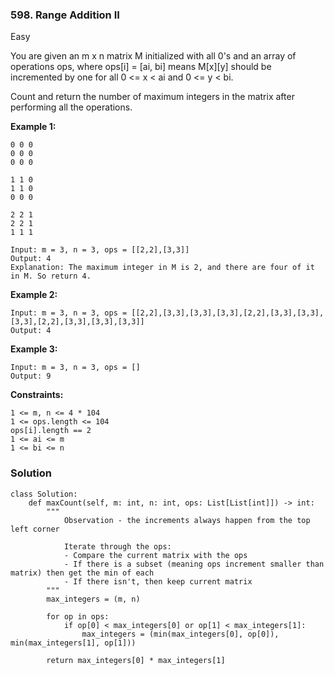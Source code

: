 ### 598. Range Addition II
Easy

You are given an m x n matrix M initialized with all 0's and an array of operations ops, where ops[i] = [ai, bi] means M[x][y] should be incremented by one for all 0 <= x < ai and 0 <= y < bi.

Count and return the number of maximum integers in the matrix after performing all the operations. 

**Example 1:**
```
0 0 0
0 0 0
0 0 0

1 1 0
1 1 0
0 0 0

2 2 1
2 2 1
1 1 1

Input: m = 3, n = 3, ops = [[2,2],[3,3]]
Output: 4
Explanation: The maximum integer in M is 2, and there are four of it in M. So return 4.
```

**Example 2:**
```
Input: m = 3, n = 3, ops = [[2,2],[3,3],[3,3],[3,3],[2,2],[3,3],[3,3],[3,3],[2,2],[3,3],[3,3],[3,3]]
Output: 4
```

**Example 3:**
```
Input: m = 3, n = 3, ops = []
Output: 9
``` 

**Constraints:**
```
1 <= m, n <= 4 * 104
1 <= ops.length <= 104
ops[i].length == 2
1 <= ai <= m
1 <= bi <= n
```

### Solution
```
class Solution:
    def maxCount(self, m: int, n: int, ops: List[List[int]]) -> int:
        """
            Observation - the increments always happen from the top left corner
            
            Iterate through the ops:
            - Compare the current matrix with the ops
            - If there is a subset (meaning ops increment smaller than matrix) then get the min of each
            - If there isn't, then keep current matrix
        """
        max_integers = (m, n)
        
        for op in ops:
            if op[0] < max_integers[0] or op[1] < max_integers[1]:
                max_integers = (min(max_integers[0], op[0]), min(max_integers[1], op[1]))
        
        return max_integers[0] * max_integers[1]
```
